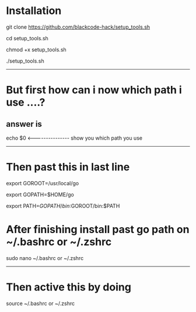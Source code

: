 # Installation
git clone https://github.com/blackcode-hack/setup_tools.sh

cd setup_tools.sh 

chmod +x setup_tools.sh

./setup_tools.sh
_________________________________________________________________________
# But first how can i now which path i use ....?

## answer is

echo $0    <--------------- show you which path you use 
_________________________________________________________________________
# Then past this in last line 
export GOROOT=/usr/local/go

export GOPATH=$HOME/go

export PATH=$GOPATH/bin:$GOROOT/bin:$PATH

# After finishing install past go path on ~/.bashrc or ~/.zshrc

sudo nano ~/.bashrc or ~/.zshrc
_________________________________________________________________________

# Then active this by doing 

source ~/.bashrc  or  ~/.zshrc
